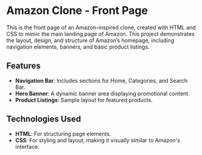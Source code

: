 # Amazon Clone - Front Page

This is the front page of an Amazon-inspired clone, created with HTML and CSS to mimic the main landing page of Amazon. This project demonstrates the layout, design, and structure of Amazon’s homepage, including navigation elements, banners, and basic product listings.

## Features
- **Navigation Bar**: Includes sections for Home, Categories, and Search Bar.
- **Hero Banner**: A dynamic banner area displaying promotional content.
- **Product Listings**: Sample layout for featured products.

## Technologies Used
- **HTML**: For structuring page elements.
- **CSS**: For styling and layout, making it visually similar to Amazon's interface.
